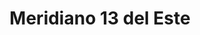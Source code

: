 ---
title: "Meridiano 13 del Este"
url: /localidad-fontibon/meridiano-13-del-este/
shop: Einkaufszentrum
---